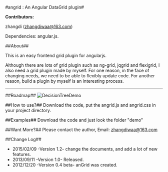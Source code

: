 #angrid : An Angular DataGrid plugin#

__Contributors:__

zhangdi (zhangdiwaa@163.com)

Dependencies: angular.js.

##About##

This is an easy frontend grid plugin for angularjs.

Although there are lots of grid plugin such as ng-grid, jqgrid and flexigrid, I also need a grid plugin made by myself.
For one reason, in the face of changing needs, we need to be able to flexibly update code.
For another reason, build a plugin by myself is an interesting process.
***

##Roadmap##
![DecisionTreeDemo](http://i587.photobucket.com/albums/ss314/zhangdiwaa/my%20blog%20photo/Angridjscn.jpeg)

##How to use?##
Download the code, put the angrid.js and angrid.css in your project directory.

##Examples##
Download the code and just look the folder "demo"

##Want More?##
Please contact the author, Email: zhangdiwaa@163.com

##Change Log##
- 2015/02/09 -Version 1.2- change the documents, and add a lot of new features.
- 2013/09/11 -Version 1.0- Released.
- 2012/12/20 -Version 0.4 beta- anGrid was created.
